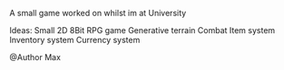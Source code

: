 A small game worked on whilst im at University

Ideas:
Small 2D 8Bit RPG game
Generative terrain
Combat
Item system
Inventory system
Currency system

@Author
Max
